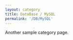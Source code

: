 ```yaml
---
layout: category
title: DataBase / MySQL
permalink: '/DB/MySQL'
---
```


Another sample category page.
